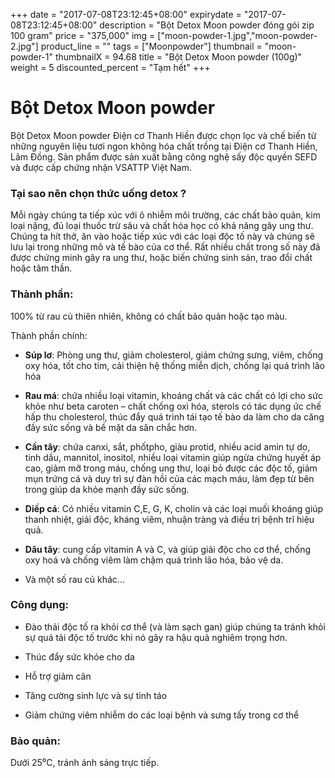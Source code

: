 +++
date = "2017-07-08T23:12:45+08:00"
expirydate = "2017-07-08T23:12:45+08:00"
description = "Bột Detox Moon powder đóng gói zip 100 gram"
price = "375,000"
img = ["moon-powder-1.jpg","moon-powder-2.jpg"]
product_line = ""
tags = ["Moonpowder"]
thumbnail = "moon-powder-1"
thumbnailX = 94.68
title = "Bột Detox Moon powder (100g)"
weight = 5
discounted_percent = "Tạm hết"
+++

# Bột Detox Moon powder

Bột Detox Moon powder Điện cơ Thanh Hiền được chọn lọc và chế biến từ những nguyên liệu 
tươi ngon không hóa chất trồng tại Điện cơ Thanh Hiền, Lâm Đồng. Sản phẩm được 
sản xuất bằng công nghệ sấy độc quyền SEFD và được cấp chứng nhận 
VSATTP Việt Nam.


### Tại sao nên chọn thức uống detox ?
Mỗi ngày chúng ta tiếp xúc với ô nhiễm môi trường,  các chất bảo quản, kim loại nặng, đủ loại thuốc trừ sâu  và chất hóa học có khả năng gây ung thư.   Chúng ta hít thở, ăn vào hoặc tiếp xúc với các loại độc  tố này và chúng sẽ lưu lại trong những mô và tế bào  của cơ thể. Rất nhiều chất trong số này đã được chứng minh gây  ra ung thư, hoặc biến chứng sinh sản, trao đổi chất hoặc tâm thần. 

### Thành phần: 

100% từ rau củ thiên nhiên, không có chất bảo quản hoặc tạo màu.

Thành phần chính:

* **Súp lơ**: Phòng ung thư, giảm cholesterol, giảm chứng sưng,  viêm, chống oxy hóa, tốt cho tim, cải thiện hệ thống miễn  dịch, chống lại quá trình lão hóa

* **Rau má**: chứa nhiều loại vitamin, khoáng chất và các chất  có lợi cho sức khỏe như beta caroten – chất chống oxi hóa,  sterols có tác dụng ức chế hấp thu cholesterol, thúc đẩy  quá trình tái tạo tế bào da làm cho da căng đầy sức sống  và bề mặt da săn chắc hơn.

* **Cần tây**: chứa canxi, sắt, phốtpho, giàu protid, nhiều acid  amin tự do, tinh dầu, mannitol, inositol, nhiều loại vitamin  giúp ngừa chứng huyết áp cao, giảm mỡ trong máu, chống ung thư, loại bỏ được các độc tố, giảm mụn trứng cá và  duy trì sự đàn hồi của các mạch máu, làm đẹp từ bên trong  giúp da khỏe mạnh đầy sức sống.

* **Diếp cá**: Có nhiều vitamin C,E, G, K, cholin và các loại muối  khoáng giúp thanh nhiệt, giải độc, kháng viêm, nhuận tràng và điều trị bệnh trĩ hiệu quả.

* **Dâu tây**: cung cấp vitamin A và C, và giúp giải độc cho  cơ thể, chống oxy hoá và chống viêm làm chậm quá trình  lão hóa, bảo vệ da.

* Và một số rau củ khác...

### Công dụng: 

* Đào thải độc tố ra khỏi cơ thể (và làm sạch gan) giúp chúng ta tránh khỏi sự quá tải độc tố trước khi nó  gây ra hậu quả nghiêm trọng hơn.

* Thúc đẩy sức khỏe cho da

* Hỗ trợ giảm cân

* Tăng cường sinh lực và sự tỉnh táo

* Giảm chứng viêm nhiễm do các loại bệnh và sưng tấy trong cơ thể

### Bảo quản: 
Dưới 25⁰C, tránh ánh sáng trực tiếp.


